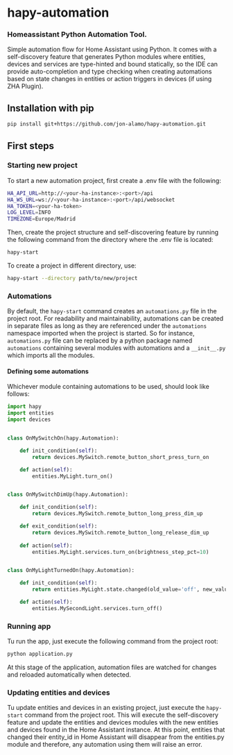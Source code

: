 # hapy-automation

### Homeassistant Python Automation Tool.

Simple automation flow for Home Assistant using Python.
It comes with a self-discovery feature that generates Python modules where 
entities, devices and services are type-hinted and bound statically, so the 
IDE can provide auto-completion and type checking when creating automations 
based on state changes in entities or action triggers in devices (if using ZHA 
Plugin).


## Installation with pip

```bash
pip install git+https://github.com/jon-alamo/hapy-automation.git
```

## First steps

### Starting new project
To start a new automation project, first create a .env file with the following:
```bash
HA_API_URL=http://<your-ha-instance>:<port>/api
HA_WS_URL=ws://<your-ha-instance>:<port>/api/websocket
HA_TOKEN=<your-ha-token>
LOG_LEVEL=INFO
TIMEZONE=Europe/Madrid
```

Then, create the project structure and self-discovering feature by running the 
following command from the directory where the .env file is located:
```bash
hapy-start
```

To create a project in different directory, use:
```bash
hapy-start --directory path/to/new/project
```

### Automations
By default, the `hapy-start` command creates an `automations.py` file in the 
project root. For readability and maintainability, automations can be created 
in separate files as long as they are referenced under the `automations` 
namespace imported when the project is started. So for instance, 
`automations.py` file can be replaced by a python package named `automations` 
containing several modules with automations and a `__init__.py` which imports 
all the modules.

#### Defining some automations

Whichever module containing automations to be used, should look like follows:

```python
import hapy
import entities
import devices


class OnMySwitchOn(hapy.Automation):

    def init_condition(self):
        return devices.MySwitch.remote_button_short_press_turn_on

    def action(self):
        entities.MyLight.turn_on()


class OnMySwitchDimUp(hapy.Automation):

    def init_condition(self):
        return devices.MySwitch.remote_button_long_press_dim_up

    def exit_condition(self):
        return devices.MySwitch.remote_button_long_release_dim_up
    
    def action(self):
        entities.MyLight.services.turn_on(brightness_step_pct=10)


class OnMyLightTurnedOn(hapy.Automation):

    def init_condition(self):
        return entities.MyLight.state.changed(old_value='off', new_value='on')

    def action(self):
        entities.MySecondLight.services.turn_off()
```

### Running app

Tu run the app, just execute the following command from the project root:

```bash
python application.py
```

At this stage of the application, automation files are watched for changes and
reloaded automatically when detected. 


### Updating entities and devices

Tu update entities and devices in an existing project, just execute the 
`hapy-start` command from the project root. This will execute the self-discovery
feature and update the entities and devices modules with the new entities and
devices found in the Home Assistant instance. At this point, entities that 
changed their entity_id in Home Assistant will disappear from the entities.py 
module and therefore, any automation using them will raise an error.
